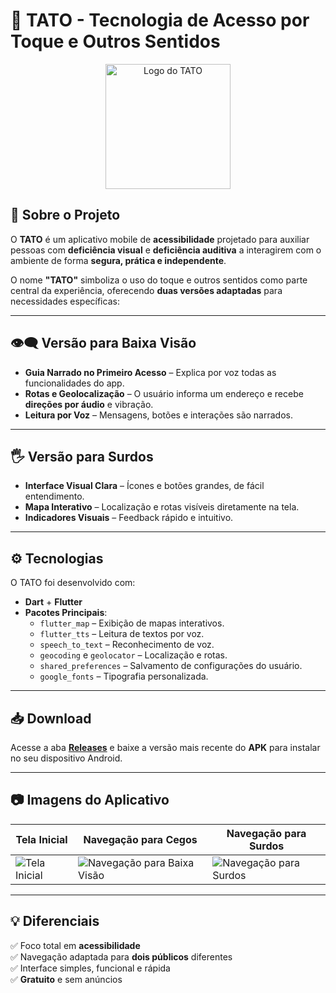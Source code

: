 # 📱 TATO - Tecnologia de Acesso por Toque e Outros Sentidos

<p align="center">
  <img src="https://github.com/user-attachments/assets/a87a7fab-7529-427b-ad1d-11ffb28947ce" alt="Logo do TATO" width="200"/>
</p>

## 📝 Sobre o Projeto

O **TATO** é um aplicativo mobile de **acessibilidade** projetado para auxiliar pessoas com **deficiência visual** e **deficiência auditiva** a interagirem com o ambiente de forma **segura, prática e independente**.

O nome **"TATO"** simboliza o uso do toque e outros sentidos como parte central da experiência, oferecendo **duas versões adaptadas** para necessidades específicas:

---

## 👁️‍🗨️ Versão para Baixa Visão
- **Guia Narrado no Primeiro Acesso** – Explica por voz todas as funcionalidades do app.
- **Rotas e Geolocalização** – O usuário informa um endereço e recebe **direções por áudio** e vibração.
- **Leitura por Voz** – Mensagens, botões e interações são narrados.

---

## 🖐️ Versão para Surdos
- **Interface Visual Clara** – Ícones e botões grandes, de fácil entendimento.
- **Mapa Interativo** – Localização e rotas visíveis diretamente na tela.
- **Indicadores Visuais** – Feedback rápido e intuitivo.

---

## ⚙️ Tecnologias
O TATO foi desenvolvido com:
- **Dart** + **Flutter**
- **Pacotes Principais**:
  - `flutter_map` – Exibição de mapas interativos.
  - `flutter_tts` – Leitura de textos por voz.
  - `speech_to_text` – Reconhecimento de voz.
  - `geocoding` e `geolocator` – Localização e rotas.
  - `shared_preferences` – Salvamento de configurações do usuário.
  - `google_fonts` – Tipografia personalizada.

---

## 📥 Download
Acesse a aba **[Releases](../../releases)** e baixe a versão mais recente do **APK** para instalar no seu dispositivo Android.

---

## 📷 Imagens do Aplicativo
| Tela Inicial | Navegação para Cegos | Navegação para Surdos |
|--------------|----------------------|-----------------------|
| ![Tela Inicial](https://i.imgur.com/hTFKeQj.png) | ![Navegação para Baixa Visão](https://i.imgur.com/YZ2YIA0.png) | ![Navegação para Surdos](https://i.imgur.com/KAmJWv5.png) |

---

## 💡 Diferenciais
✅ Foco total em **acessibilidade**  
✅ Navegação adaptada para **dois públicos** diferentes  
✅ Interface simples, funcional e rápida  
✅ **Gratuito** e sem anúncios
